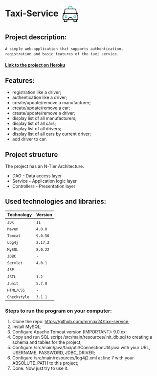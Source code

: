 # Taxi-Service <img src="https://github.com/mrmax24/taxi-service/blob/main/src/main/resources/taxi.gif?raw=true" style="border-radius:8px;" align="center" width=65px>

## Project description:
```bash
A simple web-application that supports authentication,
registration and basic features of the taxi service.
```

#### [Link to the project on Heroku](https://powerful-bayou-72075.herokuapp.com/login)
## Features:
- registration like a driver;
- authentication like a driver;
- create/update/remove a manufacturer;
- create/update/remove a car;
- create/update/remove a driver;
- display list of all manufacturers;
- display list of all cars;
- display list of all drivers;
- display list of all cars by current driver;
- add driver to car.

## Project structure

The project has an N-Tier Architecture.
- DAO - Data access layer 
- Service - Application logic layer
- Controllers - Presentation layer

## Used technologies and libraries:
| Technology   | Version  |
|:-------------|:---------|
| `JDK`        | `11`     |
| `Maven`      | `4.0.0`  |
| `Tomcat`           | `9.0.50` |
| `Log4j`      | `2.17.2` |
| `MySQL`      | `8.0.22` |
| `JDBC`      | `-`      |
| `Servlet`    | `4.0.1`  |
| `JSP`        | `-`      |
| `JSTL`       | `1.2`    |
| `Junit`      | `5.7.0`  |
| `HTML/CSS`   | `-`      |
| `Checkstyle` | `3.1.1`  |


### Steps to run the program on your computer:
1. Clone the repo: https://github.com/mrmax24/taxi-service; 
2. Install MySQL; 
3. Configure Apache Tomcat version (IMPORTANT): 9.0.xx; 
4. Copy and run SQL script /src/main/resources/init_db.sql to creating a schema and tables for the project; 
5. Configure /src/main/java/taxi/util/ConnectionUtil.java with your URL, USERNAME, PASSWORD, JDBC_DRIVER; 
6. Configure /src/main/resources/log4j2.xml at line 7 with your ABSOLUTE_PATH to this project; 
7. Done. Now just try to use it.
